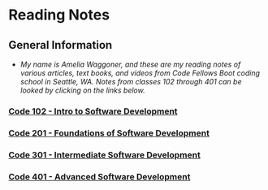 # Reading Notes
## General Information
* *My name is Amelia Waggoner, and these are my reading notes of various articles, text books, and videos from Code Fellows Boot coding school in Seattle, WA. Notes from classes 102 through 401 can be looked by clicking on the links below.*


### [Code 102 - Intro to Software Development](https://github.com/GoldenDog190/learning-journal-code-102)

### [Code 201 - Foundations of Software Development](https://github.com/GoldenDog190/reading-notes-201)

### [Code 301 - Intermediate Software Development](https://github.com/GoldenDog190/reading-notes-301)

### [Code 401 - Advanced Software Development](https://github.com/GoldenDog190/reading-notes-401-java)
